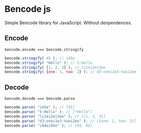 # Bencode js
Simple Bencode library for JavaScript. Without denpendences.

## Encode
`bencode.encode === bencode.stringify`
```javascript
bencode.stringify( 45 ); // i45e
bencode.stringify( "Hello" ); // 5:Hello
bencode.stringify( [1, 2, 3] ); // li1ei2ei3ee
bencode.stringify( {one: 1, two: 2} ); // d3:onei1e3:twoi2ee
```

## Decode
`bencode.decode === bencode.parse`
```javascript
bencode.parse( "i45e" ); // [45]
bencode.parse( "5:Hello" ); // ["Hello"]
bencode.parse( "li1ei2ei3ee" ); // [[1, 2, 3]]
bencode.parse( "d3:onei1e3:twoi2ee" ); // [{one: 1, two: 2}]
bencode.parse( "i94ei95e" ); // [94, 95]
```
